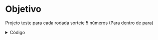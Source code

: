 # Objetivo
Projeto teste para cada rodada sorteie 5 números (Para dentro de para)

<details>
<summary>Código</summary>

```c
programa
{
	inteiro cont_a, cont_b
	
	funcao inicio()
	{
		para(cont_a = 1; cont_a<= 5; cont_a++){
			escreva("Rodada: " + cont_a + "\n")

			para(cont_b = 1; cont_b <= 5; cont_b++){
				escreva ("valor: " + cont_b + "\n")
			}
			escreva("\n")
		}
	}
}
```
</details>